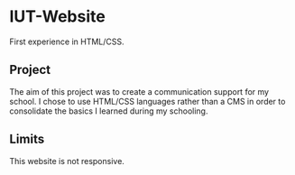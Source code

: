 # IUT-Website

First experience in HTML/CSS.

## Project 

The aim of this project was to create a communication support for my school.
I chose to use HTML/CSS languages rather than a CMS in order to consolidate the basics I learned during my schooling.

## Limits

This website is not responsive.